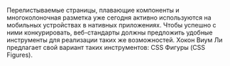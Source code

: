 Перелистываемые страницы, плавающие компоненты и многоколоночная разметка уже 
сегодня активно используются на мобильных устройствах в нативных приложениях. 
Чтобы успешно с ними конкурировать, веб-стандарты должны предложить удобные 
инструменты для реализации таких же возможностей. Хокон Виум Ли предлагает свой 
вариант таких инструментов: CSS Фигуры (CSS Figures). 